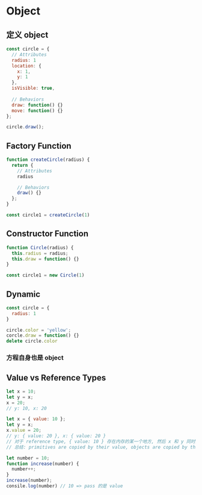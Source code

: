 # Object
## 定义 object
```js
const circle = {
  // Attributes
  radius: 1
  location: {
    x: 1,
    y: 1
  },
  isVisible: true,
  
  // Behaviors
  draw: function() {}
  move: function() {}
};

circle.draw();
```

## Factory Function
```js
function createCircle(radius) {  
  return {
    // Attributes
    radius

    // Behaviors
    draw() {}
  };
}

const circle1 = createCircle(1)
```

## Constructor Function
```js
function Circle(radius) {
  this.radius = radius;
  this.draw = function() {}
}

const circle1 = new Circle(1)
```

## Dynamic
```js
const circle = {
  radius: 1
}

circle.color = 'yellow';
corcle.draw = function() {}
delete circle.color
```

### 方程自身也是 object

## Value vs Reference Types
```js
let x = 10;
let y = x;
x = 20;
// y: 10, x: 20

let x = { value: 10 };
let y = x;
x.value = 20;
// y: { value: 20 }, x: { value: 20 }
// 对于 reference type, { value: 10 } 存在内存的某一个地方, 然后 x 和 y 同时指向这个地方
// 总结: primitives are copied by their value, objects are copied by their reference

let number = 10;
function increase(number) {
  number++;
}
increase(number);
consile.log(number) // 10 => pass 的是 value
```
